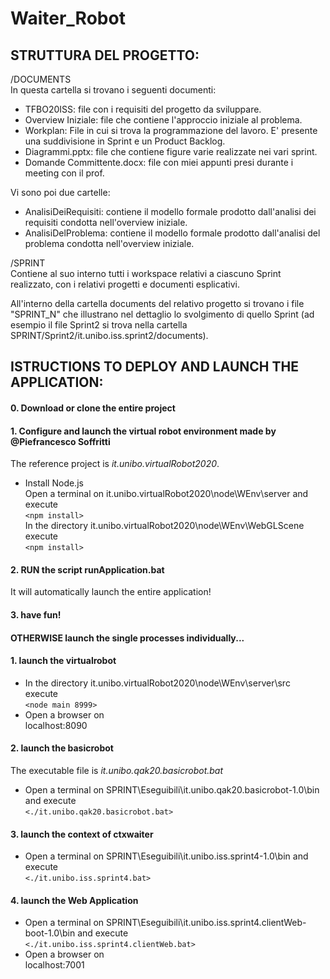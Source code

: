 # Waiter_Robot

## STRUTTURA DEL PROGETTO: ##

/DOCUMENTS   
In questa cartella si trovano i seguenti documenti: 
- TFBO20ISS: file con i requisiti del progetto da sviluppare. 
- Overview Iniziale: file che contiene l'approccio iniziale al problema. 
- Workplan: File in cui si trova la programmazione del lavoro. E' presente una suddivisione in Sprint e un Product Backlog. 
- Diagrammi.pptx: file che contiene figure varie realizzate nei vari sprint. 
- Domande Committente.docx: file con miei appunti presi durante i meeting con il prof. 

Vi sono poi due cartelle: 
- AnalisiDeiRequisiti: contiene il modello formale prodotto dall'analisi dei requisiti condotta nell'overview iniziale. 
- AnalisiDelProblema:  contiene il modello formale prodotto dall'analisi del problema condotta nell'overview iniziale. 

/SPRINT   
Contiene al suo interno tutti i workspace relativi a ciascuno Sprint realizzato, con i relativi progetti e documenti esplicativi. 

All'interno della cartella documents del relativo progetto si trovano i file "SPRINT_N" che illustrano nel dettaglio lo svolgimento di quello Sprint (ad esempio il file Sprint2 si trova nella cartella SPRINT/Sprint2/it.unibo.iss.sprint2/documents).

## ISTRUCTIONS TO DEPLOY AND LAUNCH THE APPLICATION: ##

#### 0. Download or clone the entire project ####

#### 1. Configure and launch the virtual robot environment made by @Piefrancesco Soffritti ####
The reference project is _it.unibo.virtualRobot2020_.

* Install Node.js  
Open a terminal on it.unibo.virtualRobot2020\node\WEnv\server and execute  
`<npm install>`  
In the directory it.unibo.virtualRobot2020\node\WEnv\WebGLScene execute  
`<npm install>`

#### 2. RUN the script runApplication.bat ####
It will automatically launch the entire application!

#### 3. have fun! ####      

#### OTHERWISE launch the single processes individually... ####
#### 1. launch the virtualrobot ####
* In the directory it.unibo.virtualRobot2020\node\WEnv\server\src execute  
`<node main 8999>`  
* Open a browser on  
localhost:8090

#### 2. launch the basicrobot ####
The executable file is _it.unibo.qak20.basicrobot.bat_

* Open a terminal on SPRINT\Eseguibili\it.unibo.qak20.basicrobot-1.0\bin and execute  
`<./it.unibo.qak20.basicrobot.bat>`

#### 3. launch the context of ctxwaiter ####
* Open a terminal on SPRINT\Eseguibili\it.unibo.iss.sprint4-1.0\bin and execute  
`<./it.unibo.iss.sprint4.bat>`

#### 4. launch the Web Application ####
* Open a terminal on SPRINT\Eseguibili\it.unibo.iss.sprint4.clientWeb-boot-1.0\bin and execute  
`<./it.unibo.iss.sprint4.clientWeb.bat>`
* Open a browser on  
localhost:7001



